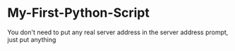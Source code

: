 # My-First-Python-Script

You don't need to put any real server address in the server address prompt, just put anything
